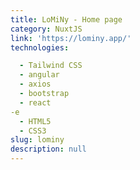 ```yaml
---
title: LoMiNy - Home page
category: NuxtJS
link: 'https://lominy.app/'
technologies:

  - Tailwind CSS
  - angular
  - axios
  - bootstrap
  - react
-e 
  - HTML5
  - CSS3
slug: lominy
description: null
---
```

